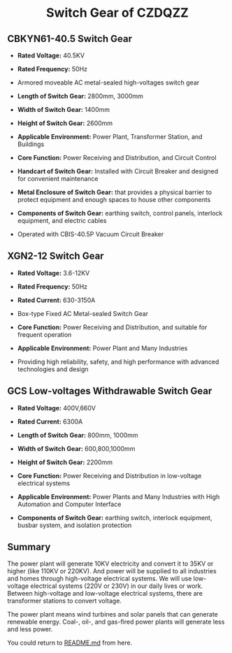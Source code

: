 <div align="center">

  <h1 align="center">Switch Gear of CZDQZZ</h1>

</div>

## CBKYN61-40.5 Switch Gear

- **Rated Voltage:** 40.5KV
- **Rated Frequency:** 50Hz
  
- Armored moveable AC metal-sealed high-voltages switch gear
- **Length of Switch Gear:** 2800mm, 3000mm
- **Width of Switch Gear:** 1400mm
- **Height of Switch Gear:** 2600mm

- **Applicable Environment:** Power Plant, Transformer Station, and Buildings 
- **Core Function:** Power Receiving and Distribution, and Circuit Control

- **Handcart of Switch Gear:** Installed with Circuit Breaker and designed for convenient maintenance
- **Metal Enclosure of Switch Gear:** that provides a physical barrier to protect equipment and enough spaces to house other components 
- **Components of Switch Gear:** earthing switch, control panels, interlock equipment, and electric cables

- Operated with CBIS-40.5P Vacuum Circuit Breaker 


## XGN2-12 Switch Gear


- **Rated Voltage:** 3.6-12KV
- **Rated Frequency:** 50Hz
- **Rated Current:** 630-3150A
  
- Box-type Fixed AC Metal-sealed Switch Gear
- **Core Function:** Power Receiving and Distribution, and suitable for frequent operation
- **Applicable Environment:** Power Plant and Many Industries

- Providing high reliability, safety, and high performance with advanced technologies and design

## GCS Low-voltages Withdrawable Switch Gear 

- **Rated Voltage:** 400V,660V
- **Rated Current:** 6300A 
- **Length of Switch Gear:** 800mm, 1000mm
- **Width of Switch Gear:** 600,800,1000mm
- **Height of Switch Gear:** 2200mm

- **Core Function:** Power Receiving and Distribution in low-voltage electrical systems
- **Applicable Environment:**  Power Plants and Many Industries with High Automation and Computer Interface

- **Components of Switch Gear:** earthing switch, interlock equipment, busbar system, and isolation protection




## Summary
The power plant will generate 10KV electricity and convert it to 35KV or higher (like 110KV or 220KV). And power will be supplied to all industries and homes through high-voltage electrical systems. We will use low-voltage electrical systems (220V or 230V) in our daily lives or work. Between high-voltage and low-voltage electrical systems, there are transformer stations to convert voltage.

The power plant means wind turbines and solar panels that can generate renewable energy. Coal-, oil-, and gas-fired power plants will generate less and less power.

You could return to [README.md](/README.md) from here.

